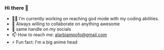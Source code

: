 ### Hi there 👋

<!--
**akotonyStark/akotonyStark** is a ✨ _special_ ✨ repository because its `README.md` (this file) appears on your GitHub profile.
-->

- 🧑‍💻 I’m currently working on reaching god mode with my coding abilities.
- 👯 Always willing to collaborate on anything awesome
- 💬 same handle on my socials 
- 📫 How to reach me: alarbiampofo@gmail.com 
- ⚡ Fun fact: I'm a big anime head

